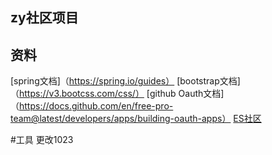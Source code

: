 ## zy社区项目
## 资料
[spring文档]（https://spring.io/guides）
[bootstrap文档]（https://v3.bootcss.com/css/）
[github Oauth文档]（https://docs.github.com/en/free-pro-team@latest/developers/apps/building-oauth-apps）
[ES社区](https://elasticsearch.cn/)

#工具
更改1023